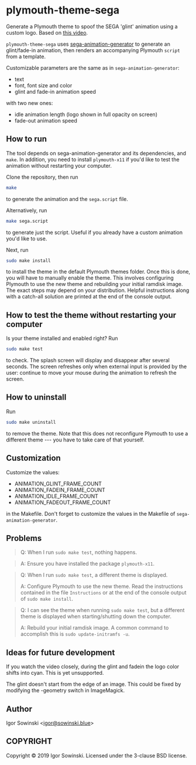 # plymouth-theme-sega

Generate a Plymouth theme to spoof the SEGA 'glint' animation using a custom logo. Based on [this video](https://www.youtube.com/watch?v=kLVelULW1zE).

`plymouth-theme-sega` uses [sega-animation-generator](https://github.com/Igrom/sega-animation-generator) to generate an glint/fade-in animation, then renders an accompanying Plymouth `script` from a template.

Customizable parameters are the same as in `sega-animation-generator`:
- text
- font, font size and color
- glint and fade-in animation speed

with two new ones:

- idle animation length (logo shown in full opacity on screen)
- fade-out animation speed

## How to run
The tool depends on sega-animation-generator and its dependencies, and `make`. In addition, you need to install `plymouth-x11` if you'd like to test the animation without restarting your computer.

Clone the repository, then run 
```bash
make
```
 to generate the animation and the `sega.script` file.

Alternatively, run 
```bash
make sega.script
```
 to generate just the script. Useful if you already have a custom animation you'd like to use.

Next, run 
```bash
sudo make install
```
 to install the theme in the default Plymouth themes folder. Once this is done, you will have to manually enable the theme. This involves configuring Plymouth to use the new theme and rebuilding your initial ramdisk image. The exact steps may depend on your distribution.  Helpful instructions along with a catch-all solution are printed at the end of the console output.

## How to test the theme without restarting your computer
Is your theme installed and enabled right? Run 
```bash
sudo make test
```
 to check. The splash screen will display and disappear after several seconds. The screen refreshes only when external input is provided by the user: continue to move your mouse during the animation to refresh the screen.

## How to uninstall
Run
```bash
sudo make uninstall
```
to remove the theme. Note that this does not reconfigure Plymouth to use a different theme --- you have to take care of that yourself.

## Customization
Customize the values:
- ANIMATION\_GLINT\_FRAME\_COUNT
- ANIMATION\_FADEIN\_FRAME\_COUNT
- ANIMATION\_IDLE\_FRAME\_COUNT
- ANIMATION\_FADEOUT\_FRAME\_COUNT

in the Makefile. Don't forget to customize the values in the Makefile of `sega-animation-generator`.

## Problems
> Q: When I run `sudo make test`, nothing happens.

>  A: Ensure you have installed the package `plymouth-x11`.

> Q: When I run `sudo make test`, a different theme is displayed.
>
>  A: Configure Plymouth to use the new theme. Read the instructions contained in the file `Instructions` or at the end of the console output of `sudo make install`.

> Q: I can see the theme when running `sudo make test`, but a different theme is displayed when starting/shutting down the computer.
>
>  A: Rebuild your initial ramdisk image. A common command to accomplish this is `sudo update-initramfs -u`.

## Ideas for future development
If you watch the video closely, during the glint and fadein the logo color shifts into cyan. This is yet unsupported.

The glint doesn't start from the edge of an image. This could be fixed by modifying the -geometry switch in ImageMagick.

## Author
Igor Sowinski \<igor@sowinski.blue\>

## COPYRIGHT
Copyright © 2019 Igor Sowinski.  Licensed under the 3-clause BSD license.
